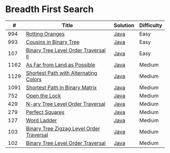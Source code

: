 Breadth First Search
========

| # | Title | Solution | Difficulty |
|---| ----- | -------- | ---------- |
|994|[Rotting Oranges](https://leetcode.com/problems/rotting-oranges/)|[Java](src/easy/RottingOranges.java)|Easy|
|993|[Cousins in Binary Tree](https://leetcode.com/problems/cousins-in-binary-tree/)|[Java](src/easy/CousinsInBinaryTree.java)|Easy|
|107|[Binary Tree Level Order Traversal II](https://leetcode.com/problems/binary-tree-level-order-traversal-ii/)|[Java](src/easy/BinaryTreeLevelOrderTraversalII.java)|Easy|
|1162|[As Far from Land as Possible](https://leetcode.com/problems/as-far-from-land-as-possible/)|[Java](src/medium/AsFarFromLandAsPossible.java)|Medium|
|1129|[Shortest Path with Alternating Colors](https://leetcode.com/problems/shortest-path-with-alternating-colors/)|[Java](src/medium/ShortestPathWithAlternatingColors.java)|Medium|
|1091|[Shortest Path in Binary Matrix](https://leetcode.com/problems/shortest-path-in-binary-matrix/)|[Java](src/medium/ShortestPathInBinaryMatrix.java)|Medium|
|752|[Open the Lock](https://leetcode.com/problems/open-the-lock/)|[Java](src/medium/OpenTheLock.java)|Medium|
|429|[N-ary Tree Level Order Traversal](https://leetcode.com/problems/n-ary-tree-level-order-traversal/)|[Java](src/medium/NryTreeLevelOrderTraversal.java)|Medium|
|279|[Perfect Squares](https://leetcode.com/problems/perfect-squares/)|[Java](src/medium/PerfectSquares.java)|Medium|
|127|[Word Ladder](https://leetcode.com/problems/word-ladder/)|[Java](src/medium/WordLadder.java)|Medium|
|103|[Binary Tree Zigzag Level Order Traversal](https://leetcode.com/problems/binary-tree-zigzag-level-order-traversal/)|[Java](src/medium/BinaryTreeZigzagLevelOrderTraversal.java)|Medium|
|102|[Binary Tree Level Order Traversal](https://leetcode.com/problems/binary-tree-level-order-traversal/)|[Java](src/medium/BinaryTreeLevelOrderTraversal.java)|Medium|
